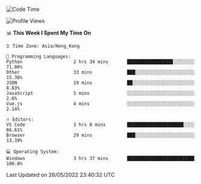 <!--START_SECTION:waka-->
![Code Time](http://img.shields.io/badge/Code%20Time-16%20hrs%2040%20mins-blue)

![Profile Views](http://img.shields.io/badge/Profile%20Views-166-blue)

📊 **This Week I Spent My Time On** 

```text
⌚︎ Time Zone: Asia/Hong_Kong

💬 Programming Languages: 
Python                   2 hrs 34 mins       █████████████████░░░░░░░░   71.06% 
Other                    33 mins             ███░░░░░░░░░░░░░░░░░░░░░░   15.36% 
JSON                     19 mins             ██░░░░░░░░░░░░░░░░░░░░░░░   8.83% 
JavaScript               5 mins              ░░░░░░░░░░░░░░░░░░░░░░░░░   2.6% 
Vue.js                   4 mins              ░░░░░░░░░░░░░░░░░░░░░░░░░   2.14%

🔥 Editors: 
VS Code                  3 hrs 8 mins        █████████████████████░░░░   86.61% 
Browser                  29 mins             ███░░░░░░░░░░░░░░░░░░░░░░   13.39%

💻 Operating System: 
Windows                  3 hrs 37 mins       █████████████████████████   100.0%

```


 Last Updated on 26/05/2022 23:40:32 UTC
<!--END_SECTION:waka-->
